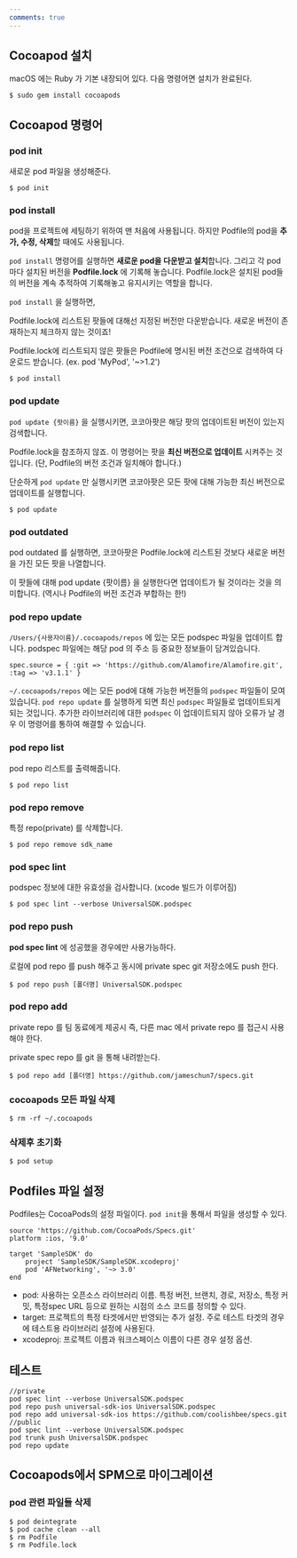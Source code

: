 ```yaml
---
comments: true
---
```


## Cocoapod 설치

macOS 에는 Ruby 가 기본 내장되어 있다. 다음 명령어면 설치가 완료된다.

```
$ sudo gem install cocoapods
```

## Cocoapod 명령어

### pod init

새로운 pod 파일을 생성해준다.

```
$ pod init
```

### pod install

pod을 프로젝트에 세팅하기 위하여 맨 처음에 사용됩니다. 하지만 Podfile의 pod을 **추가, 수정, 삭제**할 때에도 사용됩니다.

`pod install` 명령어를 실행하면 **새로운 pod을 다운받고 설치**합니다. 그리고 각 pod 마다 설치된 버전을 **Podfile.lock** 에 기록해 놓습니다. Podfile.lock은 설치된 pod들의 버전을 계속 추적하여 기록해놓고 유지시키는 역할을 합니다.

`pod install` 을 실행하면,

Podfile.lock에 리스트된 팟들에 대해선 지정된 버전만 다운받습니다. 새로운 버전이 존재하는지 체크하지 않는 것이죠!

Podfile.lock에 리스트되지 않은 팟들은 Podfile에 명시된 버전 조건으로 검색하여 다운로드 받습니다. (ex. pod 'MyPod', '~>1.2')

```
$ pod install
```

### pod update

`pod update {팟이름}` 을 실행시키면, 코코아팟은 해당 팟의 업데이트된 버전이 있는지 검색합니다. 

Podfile.lock을 참조하지 않죠. 이 명령어는 팟을 **최신 버전으로 업데이트** 시켜주는 것입니다. (단, Podfile의 버전 조건과 일치해야 합니다.) 

단순하게 `pod update` 만 실행시키면 코코아팟은 모든 팟에 대해 가능한 최신 버전으로 업데이트를 실행합니다.

```
$ pod update
```

### pod outdated

pod outdated 를 실행하면, 코코아팟은 Podfile.lock에 리스트된 것보다 새로운 버전을 가진 모든 팟을 나열합니다. 

이 팟들에 대해 pod update {팟이름} 을 실행한다면 업데이트가 될 것이라는 것을 의미합니다. (역시나 Podfile의 버전 조건과 부합하는 한!)

### pod repo update

`/Users/{사용자이름}/.cocoapods/repos` 에 있는 모든 podspec 파일을 업데이트 합니다. podspec 파일에는 해당 pod 의 주소 등 중요한 정보들이 담겨있습니다.

``` 
spec.source = { :git => 'https://github.com/Alamofire/Alamofire.git', :tag => 'v3.1.1' }
```

`~/.cocoapods/repos` 에는 모든 pod에 대해 가능한 버전들의 `podspec` 파일들이 모여있습니다. `pod repo update` 를 실행하게 되면 최신 `podspec` 파일들로 업데이트되게 되는 것입니다. 추가한 라이브러리에 대한 `podspec` 이 업데이트되지 않아 오류가 날 경우 이 명령어를 통하여 해결할 수 있습니다.

### pod repo list

pod repo 리스트를 출력해줍니다.

```
$ pod repo list
```

### pod repo remove

특정 repo(private) 를 삭제합니다.

```
$ pod repo remove sdk_name
```

### pod spec lint

podspec 정보에 대한 유효성을 검사합니다. (xcode 빌드가 이루어짐)

```
$ pod spec lint --verbose UniversalSDK.podspec
```

### pod repo push

**pod spec lint** 에 성공했을 경우에만 사용가능하다.

로컬에 pod repo 를 push 해주고 동시에 private spec git 저장소에도 push 한다.

```
$ pod repo push [폴더명] UniversalSDK.podspec
```

### pod repo add

private repo 를 팀 동료에게 제공시 즉, 다른 mac 에서 private repo 를 접근시 사용해야 한다.

private spec repo 를 git 을 통해 내려받는다.

```
$ pod repo add [폴더명] https://github.com/jameschun7/specs.git
```

### cocoapods 모든 파일 삭제

```
$ rm -rf ~/.cocoapods
```

### 삭제후 초기화

```
$ pod setup
```

## Podfiles 파일 설정

Podfiles는 CocoaPods의 설정 파일이다. `pod init`을 통해서 파일을 생성할 수 있다.

```
source 'https://github.com/CocoaPods/Specs.git'
platform :ios, '9.0'

target 'SampleSDK' do
    project 'SampleSDK/SampleSDK.xcodeproj'
    pod 'AFNetworking', '~> 3.0'
end
```

* pod: 사용하는 오픈소스 라이브러리 이름. 특정 버전, 브랜치, 경로, 저장소, 특정 커밋, 특정spec URL 등으로 원하는 시점의 소스 코드를 정의할 수 있다.
* target: 프로젝트의 특정 타겟에서만 반영되는 추가 설정. 주로 테스트 타겟의 경우에 테스트용 라이브러리 설정에 사용된다.
* xcodeproj: 프로젝트 이름과 워크스페이스 이름이 다른 경우 설정 옵션.

## 테스트

```
//private
pod spec lint --verbose UniversalSDK.podspec
pod repo push universal-sdk-ios UniversalSDK.podspec
pod repo add universal-sdk-ios https://github.com/coolishbee/specs.git
//public
pod spec lint --verbose UniversalSDK.podspec
pod trunk push UniversalSDK.podspec
pod repo update
```

## Cocoapods에서 SPM으로 마이그레이션
### pod 관련 파일들 삭제

```
$ pod deintegrate
$ pod cache clean --all
$ rm Podfile
$ rm Podfile.lock
```